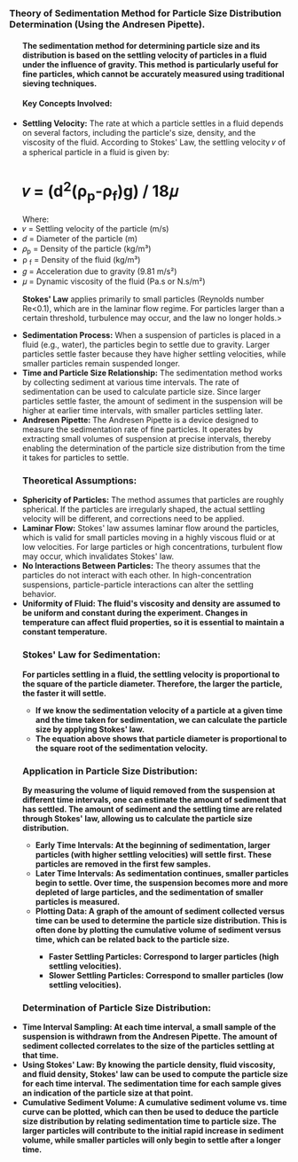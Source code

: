 ### Theory of Sedimentation Method for Particle Size Distribution Determination (Using the Andresen Pipette).
<ul>
<h4>The sedimentation method for determining particle size and its distribution is based on the settling velocity of particles in a fluid under the influence of gravity. This method is particularly useful for fine particles, which cannot be accurately measured using traditional sieving techniques.</h4>
<h4>Key Concepts Involved:</h4>
<li><b>Settling Velocity:</b> The rate at which a particle settles in a fluid depends on several factors, including the particle's size, density, and the viscosity of the fluid. According to Stokes' Law, the settling velocity 
𝑣
of a spherical particle in a fluid is given by:</li>
<ul></ul>
     <h1> 𝑣 = (d<sup>2</sup>(ρ<sub>p</sub>-ρ<sub>f</sub>)g) / 18𝜇 </h1>
Where:
<li>𝑣
 = Settling velocity of the particle (m/s)</li>
<li>𝑑
= Diameter of the particle (m)</li>
<li>𝜌<sub>p</sub>
= Density of the particle (kg/m³)
</li>
<li>ρ <sub>f</sub>
​ = Density of the fluid (kg/m³)</li>
<li>𝑔
= Acceleration due to gravity (9.81 m/s²)</li>
<li>𝜇
= Dynamic viscosity of the fluid (Pa.s or N.s/m²)</li>
<ul></ul>
<b>Stokes' Law</b> applies primarily to small particles (Reynolds number Re<0.1), which are in the laminar flow regime. For particles larger than a certain threshold, turbulence may occur, and the law no longer holds.>
<ul></ul>
<li><b>Sedimentation Process:</b> When a suspension of particles is placed in a fluid (e.g., water), the particles begin to settle due to gravity. Larger particles settle faster because they have higher settling velocities, while smaller particles remain suspended longer.<ul></ul>


<li><b>Time and Particle Size Relationship:</b> The sedimentation method works by collecting sediment at various time intervals. The rate of sedimentation can be used to calculate particle size. Since larger particles settle faster, the amount of sediment in the suspension will be higher at earlier time intervals, with smaller particles settling later.</li>

<li><b>Andresen Pipette: </b>The Andresen Pipette is a device designed to measure the sedimentation rate of fine particles. It operates by extracting small volumes of suspension at precise intervals, thereby enabling the determination of the particle size distribution from the time it takes for particles to settle.</li>
<ul></ul>
<h3><b>Theoretical Assumptions:</b></h3><ul></ul>
<li><b>Sphericity of Particles:</b> The method assumes that particles are roughly spherical. If the particles are irregularly shaped, the actual settling velocity will be different, and corrections need to be applied.</li>

<li><b>Laminar Flow:</b> Stokes' law assumes laminar flow around the particles, which is valid for small particles moving in a highly viscous fluid or at low velocities. For large particles or high concentrations, turbulent flow may occur, which invalidates Stokes' law.</li>

<li><b>No Interactions Between Particles:</b> The theory assumes that the particles do not interact with each other. In high-concentration suspensions, particle-particle interactions can alter the settling behavior.</li>

<li><b>Uniformity of Fluid: The fluid's viscosity and density are assumed to be uniform and constant during the experiment. Changes in temperature can affect fluid properties, so it is essential to maintain a constant temperature.</li><ul></ul>
<h3><b>Stokes' Law for Sedimentation:</b></h3>
For particles settling in a fluid, the settling velocity is proportional to the square of the particle diameter. Therefore, the larger the particle, the faster it will settle.

<ul><li>If we know the sedimentation velocity of a particle at a given time and the time taken for sedimentation, we can calculate the particle size by applying Stokes' law.</li>
<li>The equation above shows that particle diameter is proportional to the square root of the sedimentation velocity.</li></ul>
<h3><b>Application in Particle Size Distribution:</b></h3>
By measuring the volume of liquid removed from the suspension at different time intervals, one can estimate the amount of sediment that has settled. The amount of sediment and the settling time are related through Stokes' law, allowing us to calculate the particle size distribution.

<ul><li>Early Time Intervals: At the beginning of sedimentation, larger particles (with higher settling velocities) will settle first. These particles are removed in the first few samples.</li>

<li>Later Time Intervals: As sedimentation continues, smaller particles begin to settle. Over time, the suspension becomes more and more depleted of large particles, and the sedimentation of smaller particles is measured.</li>

<li>Plotting Data: A graph of the amount of sediment collected versus time can be used to determine the particle size distribution. This is often done by plotting the cumulative volume of sediment versus time, which can be related back to the particle size.</li>

<ul><li>Faster Settling Particles: Correspond to larger particles (high settling velocities).</li>
<li>Slower Settling Particles: Correspond to smaller particles (low settling velocities).</li></ul></ul>
<h3><b>Determination of Particle Size Distribution:</b></h3>
<li>Time Interval Sampling: At each time interval, a small sample of the suspension is withdrawn from the Andresen Pipette. The amount of sediment collected correlates to the size of the particles settling at that time.</li>

<li>Using Stokes' Law: By knowing the particle density, fluid viscosity, and fluid density, Stokes' law can be used to compute the particle size for each time interval. The sedimentation time for each sample gives an indication of the particle size at that point.</li>

<li>Cumulative Sediment Volume: A cumulative sediment volume vs. time curve can be plotted, which can then be used to deduce the particle size distribution by relating sedimentation time to particle size. The larger particles will contribute to the initial rapid increase in sediment volume, while smaller particles will only begin to settle after a longer time.</li>
</ul>
